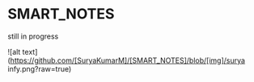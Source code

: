 # SMART_NOTES
still in progress

![alt text](https://github.com/[SuryaKumarM]/[SMART_NOTES]/blob/[img]/surya infy.png?raw=true)

